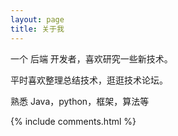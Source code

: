 ```yaml
---
layout: page
title: 关于我 
---
```


一个 后端 开发者，喜欢研究一些新技术。
<p>
平时喜欢整理总结技术，逛逛技术论坛。
<p>
熟悉 Java，python，框架，算法等
<p>

<p>

<p> 

<p> 

<p> 






<p> 


{% include comments.html %}

